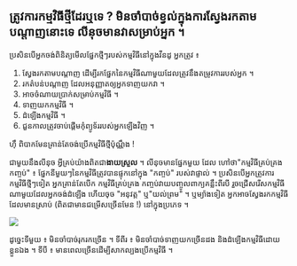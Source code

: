 <?php require("../../entete.php");?> <?php require("../../base.php");?> <?php require("../../fonctions.php");?>

<div id="corps">

<h2>ត្រូវ​ការ​កម្មវិធី​ថ្មី​​ដែរឬទេ ? មិន​ចាំ​បាច់​ខ្វល់​ក្នុងកា​រ​​ស្វែង​រក​តាម​​បណ្តាញ​​នោះ​ទេ​ លីនុច​មាន​​​វា​​សម្រាប់​អ្នក​ ។</h2>

ប្រសិន​បើ​អ្នក​ចង់​​ពិនិត្យ​មើល​ផ្នែក​ថ្មី​​ៗ​របស់​កម្មវិធី​នៅ​ក្នុង​វីនដូ អ្នក​​ត្រូវ ៖

<ol>
<li>ស្វែង​រក​​តាម​បណ្តាញ​ ដើម្បី​រក​ផ្នែក​នៃ​កម្មវិធី​ណា​មួយ​ដែល​ត្រូវ​នឹង​តម្រូវ​ការ​របស់​អ្នក​ ។</li>
<li>រក​តំបន់​បណ្តាញ​ ដែល​អនុញ្ញាត​ឲ្យ​អ្នក​ទាញ​យក​វា​ ។</li>
<li>អាច​​ចំណាយ​ប្រាក់​​សម្រាប់​កម្មវិធី ។</li>
<li>​ទាញ​យក​កម្មវិធី​ ។</li>
<li>ដំឡើង​កម្មវិធី​ ។</li>
<li>ជួន​កាល​ត្រូវ​ចាប់​ផ្តើម​កុំព្យូទ័រ​របស់​អ្នក​ឡើង​វិញ​ ។</li>
</ol>

ហ៊ឹ ពិបាក​មែន​​គ្រាន់​តែ​ចង់​ប្រើ​​កម្មវិធី​ថ្មី​ប៉ុណ្ណឹង ​!

ជា​មួយ​នឹង​លីនុច​ អ្វី​គ្រប់​យ៉ាង​ពិត​​ជា​<b>ងាយស្រួល</b> ។ លីនុច​មាន​ផ្នែក​មួយ ​ដែល​ 
ហៅ​ថា​ "កម្មវិធី​គ្រប់​គ្រង​កញ្ចប់​" ៖ ផ្នែក​នីមួយ​ៗ​នៃ​កម្មវិធី​ត្រូវ​បាន​ផ្ទុក​នៅ​ក្នុង​ 
 "កញ្ចប់​​" របស់​វា​ផ្ទាល់​ ។ ប្រសិន​បើ​អ្នក​ត្រូវ​ការ​កម្មវិធី​ថ្មី​ៗ​ទៀត​ អ្នក​គ្រាន់​តែ​បើក​ កម្មវិធី​គ្រប់​គ្រង​ 
កញ្ចប់​ វាយ​បញ្ចូល​ពាក្យ​គន្លឹះ​ពីរ​បី​​ រួច​ជ្រើស​រើស​​កម្មវិធី​ណា​មួយ​ដែល​អ្នក​ចង់​ដំឡើង​ 
ហើយ​ចុច​ "អនុវត្ត​" ឬ"យល់​ព្រម​" ។ ឬ​ម្យ៉ាង​ទៀត អ្នក​អាច​ស្វែង​រក​កម្មវិធី​ដែល​មាន​ស្រាប់​ 
(ពិត​ជា​មាន​ជម្រើស​ច្រើន​មែន ​!) នៅ​ក្នុង​ប្រភេទ​ ។

<img src="Images/synaptic.png" />

ដូច្នេះ​ទី​មួយ​ ៖ មិន​ចាំ​បាច់រុក​រក​ច្រើន​ ។ ទី​ពីរ​ ៖ មិន​ចាំ​បាច់​ទាញ​យក​ច្រើន​ដង និង​ដំឡើង​ 
កម្មវិធី​ដោយ​ខ្លួនឯង​ ។ ទី​បី ៖ មាន​ពេល​ច្រើន​ដើម្បី​សាក​ល្បង​ប្រើ​កម្មវិធី ។

</div>


